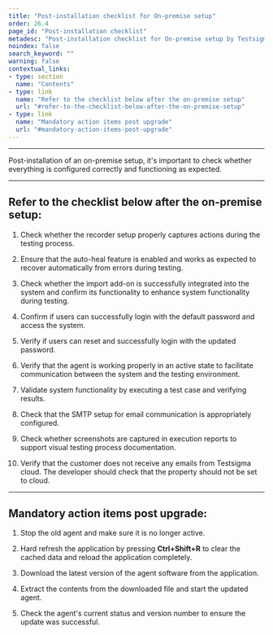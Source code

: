 ```yaml
---
title: "Post-installation checklist for On-premise setup"
order: 26.4
page_id: "Post-installation checklist"
metadesc: "Post-installation checklist for On-premise setup by Testsigma | Refer and verify this checklist once the On-premise setup is done by Testsigma"
noindex: false
search_keyword: ""
warning: false
contextual_links:
- type: section
  name: "Contents"
- type: link
  name: "Refer to the checklist below after the on-premise setup"
  url: "#refer-to-the-checklist-below-after-the-on-premise-setup"
- type: link
  name: "Mandatory action items post upgrade"
  url: "#mandatory-action-items-post-upgrade"
---
```



---

Post-installation of an on-premise setup, it's important to check whether everything is configured correctly and functioning as expected. 

---


## **Refer to the checklist below after the on-premise setup:**

1. Check whether the recorder setup properly captures actions during the testing process.

2. Ensure that the auto-heal feature is enabled and works as expected to recover automatically from errors during testing.

3. Check whether the import add-on is successfully integrated into the system and confirm its functionality to enhance system functionality during testing.

4. Confirm if users can successfully login with the default password and access the system. 

5. Verify if users can reset and successfully login with the updated password.

6. Verify that the agent is working properly in an active state to facilitate communication between the system and the testing environment.

7. Validate system functionality by executing a test case and verifying results.

8. Check that the SMTP setup for email communication is appropriately configured.

9. Check whether screenshots are captured in execution reports to support visual testing process documentation.

10. Verify that the customer does not receive any emails from Testsigma cloud. The developer should check that the property should not be set to cloud.

---

## **Mandatory action items post upgrade:**

1. Stop the old agent and make sure it is no longer active.

2. Hard refresh the application by pressing **Ctrl+Shift+R** to clear the cached data and reload the application completely.

3. Download the latest version of the agent software from the application.

4. Extract the contents from the downloaded file and start the updated agent.

5. Check the agent's current status and version number to ensure the update was successful.

